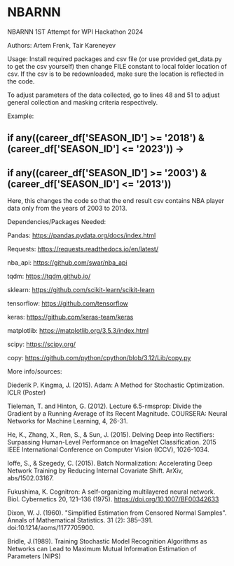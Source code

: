 # NBARNN
NBARNN 1ST Attempt for WPI Hackathon 2024


Authors: Artem Frenk, Tair Kareneyev

Usage:
Install required packages and csv file (or use provided get_data.py to get the csv yourself)
then change FILE constant to local folder location of csv. If the csv is to be redownloaded, make sure the location is reflected in the code. 

To adjust parameters of the data collected, go to lines 48 and 51 to adjust general collection and masking criteria respectively. 

Example:


## if any((career_df['SEASON_ID'] >= '2018') & (career_df['SEASON_ID'] <= '2023')) -> 
## if any((career_df['SEASON_ID'] >= '2003') & (career_df['SEASON_ID'] <= '2013'))

Here, this changes the code so that the end result csv contains NBA player data only from the years of 2003 to 2013. 


Dependencies/Packages Needed:

Pandas: https://pandas.pydata.org/docs/index.html

Requests: https://requests.readthedocs.io/en/latest/

nba_api: https://github.com/swar/nba_api

tqdm: https://tqdm.github.io/

sklearn: https://github.com/scikit-learn/scikit-learn

tensorflow: https://github.com/tensorflow

keras: https://github.com/keras-team/keras

matplotlib: https://matplotlib.org/3.5.3/index.html

scipy: https://scipy.org/ 

copy: https://github.com/python/cpython/blob/3.12/Lib/copy.py

More info/sources:

Diederik P. Kingma, J. (2015). Adam: A Method for Stochastic Optimization. ICLR (Poster)


Tieleman, T. and Hinton, G. (2012). Lecture 6.5-rmsprop: Divide the Gradient by a Running Average of Its Recent Magnitude. COURSERA: Neural Networks for Machine Learning, 4, 26-31.


He, K., Zhang, X., Ren, S., & Sun, J. (2015). Delving Deep into Rectifiers: Surpassing Human-Level Performance on ImageNet Classification. 2015 IEEE International Conference on Computer Vision (ICCV), 1026-1034.


Ioffe, S., & Szegedy, C. (2015). Batch Normalization: Accelerating Deep Network Training by Reducing Internal Covariate Shift. ArXiv, abs/1502.03167.


Fukushima, K. Cognitron: A self-organizing multilayered neural network. Biol. Cybernetics 20, 121–136 (1975). https://doi.org/10.1007/BF00342633


Dixon, W. J. (1960). "Simplified Estimation from Censored Normal Samples". Annals of Mathematical Statistics. 31 (2): 385–391. doi:10.1214/aoms/1177705900.


Bridle, J.(1989). Training Stochastic Model Recognition Algorithms as Networks can Lead to Maximum Mutual Information Estimation of Parameters (NIPS)
